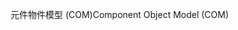 <span data-ttu-id="806d4-101">元件物件模型 (COM)</span><span class="sxs-lookup"><span data-stu-id="806d4-101">Component Object Model (COM)</span></span>